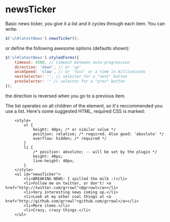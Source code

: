 # newsTicker

Basic news ticker, you give it a list and it cycles through each item. You can write:

```javascript
$('ul#latestNews').newsTicker();
```
or define the following awesome options (defaults shown):

```javascript
$('ul#latestNews').styledForms({
	timeout: 4500, // timeout between auto-progression
	direction: 'down', // or 'up'
	animSpeed: 'slow', // or 'fast' or a time in milliseconds
	nextSelector: '', // selector for a "next" button
	prevSelector: '' // selector for a "prev" button
});
```

the direction is reversed when you go to a previous item.

The list operates on all children of the element, so it's reccommended you use a list. Here's some
suggested HTML, required CSS is marked:
```
	<style>
		ul {
			height: 40px; /* or similar value */
			position: relative; /* required. Also good: 'absolute' */
			overflow: hidden; /* required */
		}
		li {
			/* position: absolute; -- will be set by the plugin */
			height: 40px;
			line-height: 40px;
		}
	</style>
	<ul id="newsTicker">
		<li>BREAKING NEWS: I spilled the milk :(</li>
		<li>Follow me on twitter, or don't! <a href="http://twitter.com/grrowl">@grrowl</a></li>
		<li>Very interesting news coming up.</li>
		<li>Look at my other cool things at <a href="http://github.com/grrowl">github.com/grrowl</a></li>
		<li>More items.</li>
		<li>Crazy, crazy things.</li>
	</ul>
```